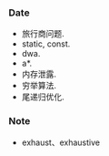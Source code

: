 ### Date
- 旅行商问题.
- static, const. 
- dwa.
- a*.
- 内存泄露.
- 穷举算法.
- 尾递归优化.

### Note
- exhaust、exhaustive